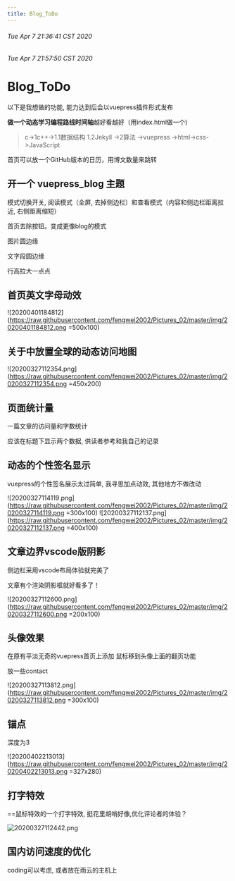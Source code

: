 ```yaml
---
title: Blog_ToDo
---
```


###### Tue Apr 7 21:36:41 CST 2020
###### Tue Apr 7 21:57:50 CST 2020
# Blog_ToDo 

以下是我想做的功能, 能力达到后会以vuepress插件形式发布

**做一个动态学习编程路线时间轴**越好看越好（用index.html做一个)

> c->1c++->1.1数据结构 1.2Jekyll ->2算法 ->vuepress ->html->css->JavaScript

首页可以放一个GitHub版本的日历，用博文数量来跳转

## 开一个 vuepress_blog 主题 <Badge text="首要任务"/>

模式切换开关, 阅读模式（全屏, 去掉侧边栏）和查看模式（内容和侧边栏距离拉近, 右侧距离缩短）

首页去除按钮。变成更像blog的模式

图片圆边缘

文字段圆边缘

行高拉大一点点



## 首页英文字母动效

![20200401184812](https://raw.githubusercontent.com/fengwei2002/Pictures_02/master/img/20200401184812.png =500x100)

## 关于中放置全球的动态访问地图

![20200327112354.png](https://raw.githubusercontent.com/fengwei2002/Pictures_02/master/img/20200327112354.png =450x200)

## 页面统计量

一篇文章的访问量和字数统计

应该在标题下显示两个数据, 供读者参考和我自己的记录

## 动态的个性签名显示

vuepress的个性签名展示太过简单, 我寻思加点动效, 其他地方不做改动

![20200327114119.png](https://raw.githubusercontent.com/fengwei2002/Pictures_02/master/img/20200327114119.png =300x100)
![20200327112137.png](https://raw.githubusercontent.com/fengwei2002/Pictures_02/master/img/20200327112137.png =400x100)


## 文章边界vscode版阴影

侧边栏采用vscode布局体验就完美了

文章有个渲染阴影框就好看多了！

![20200327112600.png](https://raw.githubusercontent.com/fengwei2002/Pictures_02/master/img/20200327112600.png =200x100)



## 头像效果

在原有平淡无奇的vuepress首页上添加 鼠标移到头像上面的翻页功能

放一些contact

![20200327113812.png](https://raw.githubusercontent.com/fengwei2002/Pictures_02/master/img/20200327113812.png =300x100)



## 锚点

深度为3

![20200402213013](https://raw.githubusercontent.com/fengwei2002/Pictures_02/master/img/20200402213013.png =327x280)

## 打字特效

==鼠标特效的一个打字特效, 挺花里胡哨好像,优化评论者的体验？

![20200327112442.png](https://raw.githubusercontent.com/fengwei2002/Pictures_02/master/img/20200327112442.png)

## 国内访问速度的优化

coding可以考虑, 或者放在雨云的主机上
